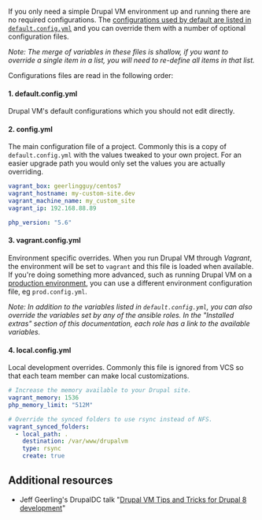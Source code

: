 If you only need a simple Drupal VM environment up and running there are no required configurations. The [configurations used by default are listed in `default.config.yml`](https://github.com/geerlingguy/drupal-vm/blob/master/default.config.yml) and you can override them with a number of optional configuration files.

_Note: The merge of variables in these files is shallow, if you want to override a single item in a list, you will need to re-define all items in that list._

Configurations files are read in the following order:

#### 1. default.config.yml

Drupal VM's default configurations which you should not edit directly.

#### 2. config.yml

The main configuration file of a project. Commonly this is a copy of `default.config.yml` with the values tweaked to your own project. For an easier upgrade path you would only set the values you are actually overriding.

```yaml
vagrant_box: geerlingguy/centos7
vagrant_hostname: my-custom-site.dev
vagrant_machine_name: my_custom_site
vagrant_ip: 192.168.88.89

php_version: "5.6"
```

#### 3. vagrant.config.yml

Environment specific overrides. When you run Drupal VM through _Vagrant_, the environment will be set to `vagrant` and this file is loaded when available. If you're doing something more advanced, such as running Drupal VM on a [production environment](../other/production.md), you can use a different environment configuration file, eg `prod.config.yml`.

_Note: In addition to the variables listed in `default.config.yml`, you can also override the variables set by any of the ansible roles. In the "Installed extras" section of this documentation, each role has a link to the available variables._

#### 4. local.config.yml

Local development overrides. Commonly this file is ignored from VCS so that each team member can make local customizations.

```yaml
# Increase the memory available to your Drupal site.
vagrant_memory: 1536
php_memory_limit: "512M"

# Override the synced folders to use rsync instead of NFS.
vagrant_synced_folders:
  - local_path: .
    destination: /var/www/drupalvm
    type: rsync
    create: true
```

## Additional resources

- Jeff Geerling's DrupalDC talk "[Drupal VM Tips and Tricks for Drupal 8 development](https://www.youtube.com/watch?v=_wV6MDsT42Y)"
